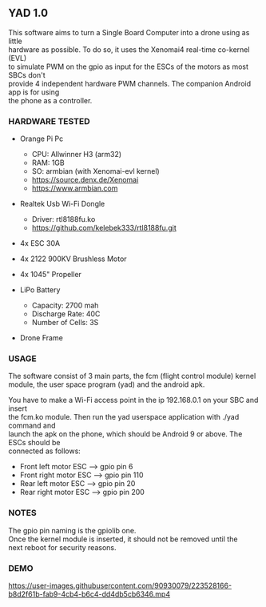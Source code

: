 ## YAD 1.0

This software aims to turn a Single Board Computer into a drone using as little  
hardware as possible. To do so, it uses the Xenomai4 real-time co-kernel (EVL)  
to simulate PWM on the gpio as input for the ESCs of the motors as most SBCs don't  
provide 4 independent hardware PWM channels. The companion Android app is for using  
the phone as a controller.    

### HARDWARE TESTED

- Orange Pi Pc
    - CPU: Allwinner H3 (arm32)
    - RAM: 1GB
    - SO: armbian (with Xenomai-evl kernel)
    - https://source.denx.de/Xenomai
    - https://www.armbian.com
    
- Realtek Usb Wi-Fi Dongle
    - Driver: rtl8188fu.ko
    - https://github.com/kelebek333/rtl8188fu.git
    
- 4x ESC 30A  

- 4x 2122 900KV Brushless Motor  

- 4x 1045" Propeller  

- LiPo Battery
    - Capacity: 2700 mah
    - Discharge Rate: 40C
    - Number of Cells: 3S
    
- Drone Frame

### USAGE

The software consist of 3 main parts, the fcm (flight control module) kernel  
module, the user space program (yad) and the android apk.  

You have to make a Wi-Fi access point in the ip 192.168.0.1 on your SBC and insert  
the fcm.ko module. Then run the yad userspace application with ./yad command and  
launch the apk on the phone, which should be Android 9 or above. The ESCs should be  
connected as follows:  

- Front left motor ESC --> gpio pin 6
- Front right motor ESC --> gpio pin 110
- Rear left motor ESC --> gpio pin 20
- Rear right motor ESC --> gpio pin 200

### NOTES

The gpio pin naming is the gpiolib one.  
Once the kernel module is inserted, it should not be removed until the  
next reboot for security reasons.

### DEMO

https://user-images.githubusercontent.com/90930079/223528166-b8d2f61b-fab9-4cb4-b6c4-dd4db5cb6346.mp4
